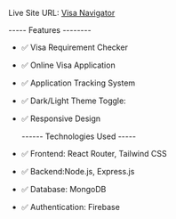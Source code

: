  

 Live Site URL: [Visa Navigator]( https://client-side-a29d9.web.app)  



  
  ----- Features  --------


- ✅ Visa Requirement Checker
- ✅ Online Visa Application  
- ✅ Application Tracking System
- ✅ Dark/Light Theme Toggle:  
- ✅ Responsive Design

  ------ Technologies Used -----

- ✅ Frontend: React Router, Tailwind CSS  
- ✅ Backend:Node.js, Express.js  
- ✅ Database: MongoDB  
- ✅ Authentication: Firebase  


